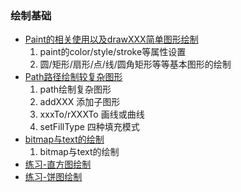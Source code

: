 ### 绘制基础

* [Paint的相关使用以及drawXXX简单图形绘制](PaintView.kt)
  1. paint的color/style/stroke等属性设置
  2. 圆/矩形/扇形/点/线/圆角矩形等等基本图形的绘制
* [Path路径绘制较复杂图形](PathView.kt)
  1. path绘制复杂图形
  2. addXXX 添加子图形
  3. xxxTo/rXXXTo 画线或曲线
  4. setFillType 四种填充模式
* [bitmap与text的绘制](ElseView.kt)
  1. bitmap与text的绘制
* [练习-直方图绘制](HistogramView.kt)
* [练习-饼图绘制](PiedChartView.kt)
